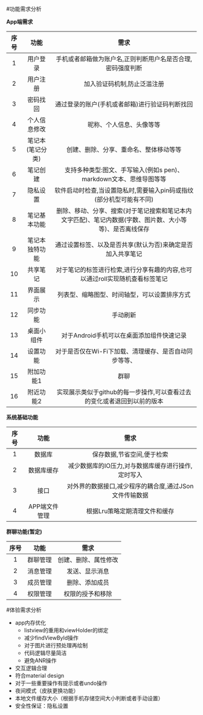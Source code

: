 #功能需求分析

**App端需求**

|序号|功能|需求|
|:-:|:-:|:-:|
|1|用户登录|手机或者邮箱做为账户名,正则判断用户名是否合理,密码强度判断|
|2|用户注册|加入验证码机制,防止泛滥注册|
|3|密码找回|通过登录的账户(手机或者邮箱)进行验证码判断找回|
|4|个人信息修改|昵称、个人信息、头像等等|
|5|笔记本(笔记分类)|创建、删除、分享、重命名、整体移动等等|
|6|笔记创建|支持多种类型:图文、手写输入(例如s pen)、markdown文本、思维导图等等|
|7|隐私设置|软件启动时检查,当设置隐私时,需要输入pin码或指纹(部分机型可能有不同)|
|8|笔记基本功能|删除、移动、分享、搜索(对于笔记搜索和笔记本内文字匹配)、笔记内数据(字数、图片数、大小等等)、是否离线保存|
|9|笔记本独特功能|通过设置标签、以及是否共享(默认为否)来确定是否加入共享笔记|
|10|共享笔记|对于笔记的标签进行检索,进行分享有趣的内容,也可以通过roll实现随机查看标签笔记|
|11|界面展示|列表型、缩略图型、时间轴型，可以设置排序方式|
|12|同步功能|手动刷新|
|13|桌面小组件|对于Android手机可以在桌面添加组件快速记录|
|14|设置功能|对于是否仅在Wi-Fi下加载、清理缓存、是否自动同步等等、
|15|附加功能1|群聊|
|16|附近功能2|实现展示类似于github的每一步操作,可以查看过去的变化或者退回到以前的版本|

**系统基础功能**

|序号|功能|需求|
|:-:|:-:|:-:|
|1|数据库|保存数据,节省空间,便于检索|
|2|数据库缓存|减少数据库的IO压力,对与数据库缓存进行操作,定时写入|
|3|接口|对外界的数据接口,减少程序的耦合度,通过JSon文件传输数据|
|4|APP端文件管理|根据Lru策略定期清理文件和缓存|

**群聊功能(暂定)**

|序号|功能|需求|
|:-:|:-:|:-:|
|1|群聊管理|创建、删除、属性修改|
|2|消息管理|发送、显示消息|
|3|成员管理|删除、添加成员|
|4|权限管理|权限的授予和移除|

#体验需求分析

- app内存优化
	- listview的重用和viewHolder的绑定
	- 减少findViewById操作
	- 对于图片进行预处理再绘制
	- 代码逻辑尽量简洁
	- 避免ANR操作
- 交互逻辑合理
- 符合material design
- 对于一些重要操作有提示或者undo操作
- 夜间模式（皮肤更换功能）
- 本地文件缓存大小（根据手机存储空间大小判断或者手动设置）
- 安全性保证：隐私设置